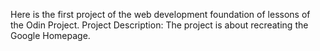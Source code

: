 Here is the first project of the web development foundation of lessons of the Odin Project.
Project Description: The project is about recreating the Google Homepage.